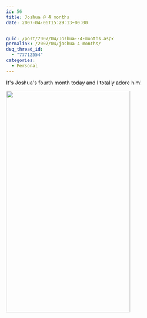 ```yaml
---
id: 56
title: Joshua @ 4 months
date: 2007-04-06T15:29:13+00:00


guid: /post/2007/04/Joshua--4-months.aspx
permalink: /2007/04/joshua-4-months/
dsq_thread_id:
  - "77712554"
categories:
  - Personal
---
```

<p>It's Joshua's fourth month today and I totally adore him!</p> <p><a href="https://merill.net/wp-content/uploads/binary/Joshua4months_9A25/Joshuafourmonths2.jpg" atomicselection="true"><img style="border-right: 0px; border-top: 0px; border-left: 0px; border-bottom: 0px" height="600" src="https://merill.net/wp-content/uploads/binary/Joshua4months_9A25/Joshuafourmonths_thumb.jpg" width="337" border="0"></a></p>